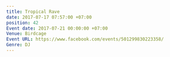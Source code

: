 ```yaml
---
title: Tropical Rave
date: 2017-07-17 07:57:00 +07:00
position: 42
Event date: 2017-07-21 00:00:00 +07:00
Venue: Birdcage
Event URL: https://www.facebook.com/events/501299830223358/
Genre: DJ
---
```


